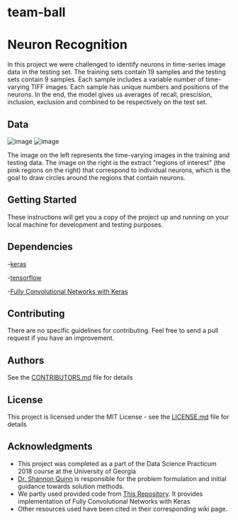 # team-ball

# Neuron Recognition  

In this project we were challenged to identify neurons in time-series image data in the testing set. The training sets contain 19 samples and the testing sets contain 9 samples. Each sample includes a variable number of time-varying TIFF images. Each sample has unique numbers and positions of the neurons. In the end, the model gives us averages of recall, prescision, inclusion, exclusion and combined to be  respectively on the test set.

## Data    
![image](https://camo.githubusercontent.com/8b0a462a43fcab3e83992d7b4aed5a92feda0dc7/687474703a2f2f6e6575726f66696e6465722e636f64656e6575726f2e6f72672f636f6d706f6e656e74732f6173736574732f6d6f7669652e676966)
![image](https://camo.githubusercontent.com/21fcbc0a48052b77af30d741b71a736dbf9ed4b0/687474703a2f2f6e6575726f66696e6465722e636f64656e6575726f2e6f72672f636f6d706f6e656e74732f6173736574732f7a6f6f6d696e672e676966)    

The image on the left represents the time-varying images in the training and testing data. The image on the right is the extract "regions of interest" (the pink regions on the right) that correspond to individual neurons, which is the goal to draw circles around the regions that contain neurons.

## Getting Started

These instructions will get you a copy of the project up and running on your local machine for development and testing 
purposes.

## Dependencies
-[keras](https://keras.io/#installation)

-[tensorflow](https://www.tensorflow.org/install/)

-[Fully Convolutional Networks with Keras](https://github.com/JihongJu/keras-fcn)
    
    
## Contributing

There are no specific guidelines for contributing.  Feel free to send a pull request if you have an improvement.


## Authors

See the [CONTRIBUTORS.md](CONTRIBUTORS) file for details

## License

This project is licensed under the MIT License - see the [LICENSE.md](LICENSE) file for details

## Acknowledgments

* This project was completed as a part of the Data Science Practicum 2018 course at the University of Georgia
* [Dr. Shannon Quinn](https://github.com/magsol)
 is responsible for the problem formulation and initial guidance towards solution methods.
* We partly used provided code from [This Repository](https://github.com/JihongJu/keras-fcn).
It provides implementation of Fully Convolutional Networks with Keras
* Other resources used have been cited in their corresponding wiki page. 

